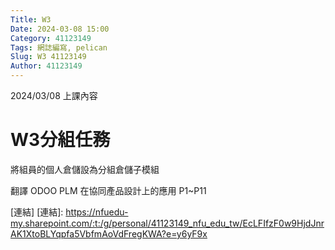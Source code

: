 ```yaml
---
Title: W3
Date: 2024-03-08 15:00
Category: 41123149
Tags: 網誌編寫, pelican
Slug: W3 41123149
Author: 41123149
---
```


2024/03/08 上課內容

<!-- PELICAN_END_SUMMARY -->

# W3分組任務
將組員的個人倉儲設為分組倉儲子模組

翻譯 ODOO PLM 在協同產品設計上的應用 P1~P11


[連結]
[連結]: https://nfuedu-my.sharepoint.com/:t:/g/personal/41123149_nfu_edu_tw/EcLFIfzF0w9HjdJnrAK1XtoBLYqpfa5VbfmAoVdFregKWA?e=y6yF9x